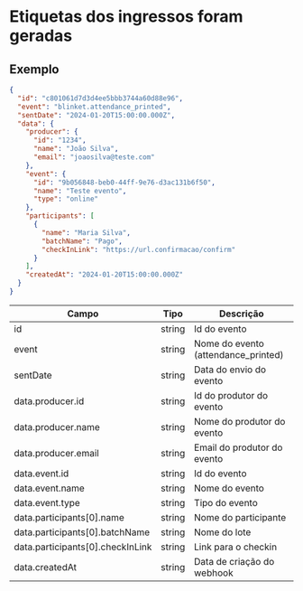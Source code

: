 # Etiquetas dos ingressos foram geradas

## Exemplo

```json
{
  "id": "c801061d7d3d4ee5bbb3744a60d88e96",
  "event": "blinket.attendance_printed",
  "sentDate": "2024-01-20T15:00:00.000Z",
  "data": {
    "producer": {
      "id": "1234",
      "name": "João Silva",
      "email": "joaosilva@teste.com"
    },
    "event": {
      "id": "9b056848-beb0-44ff-9e76-d3ac131b6f50",
      "name": "Teste evento",
      "type": "online"
    },
    "participants": [
      {
        "name": "Maria Silva",
        "batchName": "Pago",
        "checkInLink": "https://url.confirmacao/confirm"
      }
    ],
    "createdAt": "2024-01-20T15:00:00.000Z"
  }
}
```

| Campo                            | Tipo   | Descrição                           |
| -------------------------------- | ------ | ----------------------------------- |
| id                               | string | Id do evento                        |
| event                            | string | Nome do evento (attendance_printed) |
| sentDate                         | string | Data do envio do evento             |
| data.producer.id                 | string | Id do produtor do evento            |
| data.producer.name               | string | Nome do produtor do evento          |
| data.producer.email              | string | Email do produtor do evento         |
| data.event.id                    | string | Id do evento                        |
| data.event.name                  | string | Nome do evento                      |
| data.event.type                  | string | Tipo do evento                      |
| data.participants[0].name        | string | Nome do participante                |
| data.participants[0].batchName   | string | Nome do lote                        |
| data.participants[0].checkInLink | string | Link para o checkin                 |
| data.createdAt                   | string | Data de criação do webhook          |
